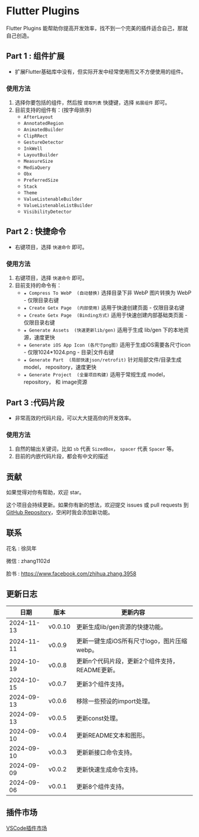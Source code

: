# Flutter Plugins

Flutter Plugins 能帮助你提高开发效率，找不到一个完美的插件适合自己，那就自己创造。

## Part 1 : 组件扩展

- 扩展Flutter基础库中没有，但实际开发中经常使用而又不方便使用的组件。

### 使用方法

1. 选择你要包括的组件，然后按 `提取列表` 快捷键，选择 `拓展组件` 即可。
2. 目前支持的组件有：(按字母排序)
    - `AfterLayout`
    - `AnnotatedRegion`
    - `AnimatedBuilder`
    - `ClipRRect`
    - `GestureDetector`
    - `InkWell`
    - `LayoutBuilder`
    - `MeasureSize`
    - `MediaQuery`
    - `Obx`
    - `PreferredSize`
    - `Stack`
    - `Theme`
    - `ValueListenableBuilder`
    - `ValueListenableListBuilder`
    - `VisibilityDetector`

## Part 2 : 快捷命令

- 右键项目，选择 `快速命令` 即可。

### 使用方法

1. 右键项目，选择 `快速命令` 即可。
2. 目前支持的命令有：
   - `★ Compress To WebP  (自动替换)` 选择目录下非 WebP 图片转换为 WebP - 仅限目录右键
   - `★ Create Getx Page  (内部使用)` 适用于快速创建页面 - 仅限目录右键
   - `★ Create Getx Page  (Binding方式)` 适用于快速创建内部基础类页面 - 仅限目录右键
   - `★ Generate Assets  (快速更新lib/gen)` 适用于生成 lib/gen 下的本地资源，速度更快
   - `★ Generate iOS App Icon (各尺寸png图)` 适用于生成iOS需要各尺寸icon - 仅限1024*1024.png - 目录|文件右键
   - `★ Generate Part  (局部快速json/retrofit)` 针对局部文件/目录生成 model， repository，速度更快
   - `★ Generate Project  (全量项目构建)` 适用于常规生成 model， repository， 和 image资源
  
## Part 3 :代码片段

- 非常高效的代码片段，可以大大提高你的开发效率。

### 使用方法

1. 自然的输出关键词，比如 `sb` 代表 `SizedBox`， `spacer` 代表 `Spacer` 等。
2. 目前的内嵌代码片段，都会有中文的描述

## 贡献

如果觉得对你有帮助，欢迎 star。

这个项目会持续更新。如果你有新的想法，欢迎提交 issues 或 pull requests 到 [GitHub Repository](https://github.com/ke112/vscode_plugins)，空闲时我会添加新功能。


## 联系
花名 : 徐凤年

微信 : zhang1102d

脸书 : https://www.facebook.com/zhihua.zhang.3958

## 更新日志

| 日期       | 版本    | 更新内容                                       |
| ---------- | ------- | ---------------------------------------------- |
| 2024-11-13 | v0.0.10 | 更新生成lib/gen资源的快捷功能。                |
| 2024-11-11 | v0.0.9  | 更新一键生成iOS所有尺寸logo，图片压缩webp。    |
| 2024-10-19 | v0.0.8  | 更新n个代码片段，更新2个组件支持，README更新。 |
| 2024-10-15 | v0.0.7  | 更新3个组件支持。                              |
| 2024-09-13 | v0.0.6  | 移除一些预设的import处理。                     |
| 2024-09-13 | v0.0.5  | 更新const处理。                                |
| 2024-09-10 | v0.0.4  | 更新README文本和图形。                         |
| 2024-09-10 | v0.0.3  | 更新新接口命令支持。                           |
| 2024-09-09 | v0.0.2  | 更新快速生成命令支持。                         |
| 2024-09-06 | v0.0.1  | 更新8个组件支持。                              |

## 插件市场
[VSCode插件市场](https://marketplace.visualstudio.com/items?itemName=zhangzhihua.flutter-plugins-zhangzhihua)